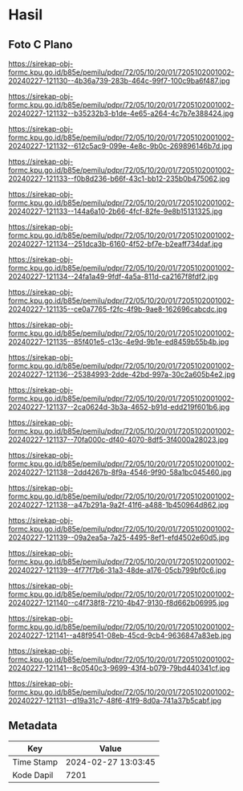 # Hasil

## Foto C Plano

https://sirekap-obj-formc.kpu.go.id/b85e/pemilu/pdpr/72/05/10/20/01/7205102001002-20240227-121130--4b36a739-283b-464c-99f7-100c9ba6f487.jpg

https://sirekap-obj-formc.kpu.go.id/b85e/pemilu/pdpr/72/05/10/20/01/7205102001002-20240227-121132--b35232b3-b1de-4e65-a264-4c7b7e388424.jpg

https://sirekap-obj-formc.kpu.go.id/b85e/pemilu/pdpr/72/05/10/20/01/7205102001002-20240227-121132--612c5ac9-099e-4e8c-9b0c-269896146b7d.jpg

https://sirekap-obj-formc.kpu.go.id/b85e/pemilu/pdpr/72/05/10/20/01/7205102001002-20240227-121133--f0b8d236-b66f-43c1-bb12-235b0b475062.jpg

https://sirekap-obj-formc.kpu.go.id/b85e/pemilu/pdpr/72/05/10/20/01/7205102001002-20240227-121133--144a6a10-2b66-4fcf-82fe-9e8b15131325.jpg

https://sirekap-obj-formc.kpu.go.id/b85e/pemilu/pdpr/72/05/10/20/01/7205102001002-20240227-121134--251dca3b-6160-4f52-bf7e-b2eaff734daf.jpg

https://sirekap-obj-formc.kpu.go.id/b85e/pemilu/pdpr/72/05/10/20/01/7205102001002-20240227-121134--24fa1a49-9fdf-4a5a-811d-ca2167f8fdf2.jpg

https://sirekap-obj-formc.kpu.go.id/b85e/pemilu/pdpr/72/05/10/20/01/7205102001002-20240227-121135--ce0a7765-f2fc-4f9b-9ae8-162696cabcdc.jpg

https://sirekap-obj-formc.kpu.go.id/b85e/pemilu/pdpr/72/05/10/20/01/7205102001002-20240227-121135--85f401e5-c13c-4e9d-9b1e-ed8459b55b4b.jpg

https://sirekap-obj-formc.kpu.go.id/b85e/pemilu/pdpr/72/05/10/20/01/7205102001002-20240227-121136--25384993-2dde-42bd-997a-30c2a605b4e2.jpg

https://sirekap-obj-formc.kpu.go.id/b85e/pemilu/pdpr/72/05/10/20/01/7205102001002-20240227-121137--2ca0624d-3b3a-4652-b91d-edd219f601b6.jpg

https://sirekap-obj-formc.kpu.go.id/b85e/pemilu/pdpr/72/05/10/20/01/7205102001002-20240227-121137--70fa000c-df40-4070-8df5-3f4000a28023.jpg

https://sirekap-obj-formc.kpu.go.id/b85e/pemilu/pdpr/72/05/10/20/01/7205102001002-20240227-121138--2dd4267b-8f9a-4546-9f90-58a1bc045460.jpg

https://sirekap-obj-formc.kpu.go.id/b85e/pemilu/pdpr/72/05/10/20/01/7205102001002-20240227-121138--a47b291a-9a2f-41f6-a488-1b450964d862.jpg

https://sirekap-obj-formc.kpu.go.id/b85e/pemilu/pdpr/72/05/10/20/01/7205102001002-20240227-121139--09a2ea5a-7a25-4495-8ef1-efd4502e60d5.jpg

https://sirekap-obj-formc.kpu.go.id/b85e/pemilu/pdpr/72/05/10/20/01/7205102001002-20240227-121139--4f77f7b6-31a3-48de-a176-05cb799bf0c6.jpg

https://sirekap-obj-formc.kpu.go.id/b85e/pemilu/pdpr/72/05/10/20/01/7205102001002-20240227-121140--c4f738f8-7210-4b47-9130-f8d662b06995.jpg

https://sirekap-obj-formc.kpu.go.id/b85e/pemilu/pdpr/72/05/10/20/01/7205102001002-20240227-121141--a48f9541-08eb-45cd-9cb4-9636847a83eb.jpg

https://sirekap-obj-formc.kpu.go.id/b85e/pemilu/pdpr/72/05/10/20/01/7205102001002-20240227-121141--8c0540c3-9699-43f4-b079-79bd440341cf.jpg

https://sirekap-obj-formc.kpu.go.id/b85e/pemilu/pdpr/72/05/10/20/01/7205102001002-20240227-121131--d19a31c7-48f6-41f9-8d0a-741a37b5cabf.jpg


## Metadata

| Key        | Value               |
| ---------- | ------------------- |
| Time Stamp | 2024-02-27 13:03:45 |
| Kode Dapil | 7201                |



